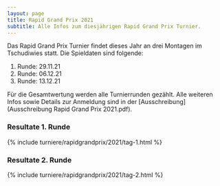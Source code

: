 ```yaml
---
layout: page
title: Rapid Grand Prix 2021
subtitle: Alle Infos zum diesjährigen Rapid Grand Prix Turnier.
---
```


Das Rapid Grand Prix Turnier findet dieses Jahr an drei Montagen im Tschudiwies statt. Die Spieldaten sind folgende:

1. Runde: 29.11.21
2. Runde: 06.12.21
3. Runde: 13.12.21

Für die Gesamtwertung werden alle Turnierrunden gezählt. Alle weiteren Infos sowie Details zur Anmeldung sind in der [Ausschreibung](Ausschreibung Rapid Grand Prix 2021.pdf).

### Resultate 1. Runde

{% include turniere/rapidgrandprix/2021/tag-1.html %}

### Resultate 2. Runde

{% include turniere/rapidgrandprix/2021/tag-2.html %}